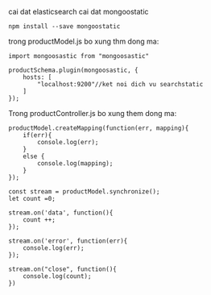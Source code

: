 cai dat elasticsearch
cai dat mongoostatic
```
npm install --save mongoostatic
```
trong productModel.js bo xung thm dong ma:
```
import mongoosastic from "mongoosastic"

productSchema.plugin(mongoosastic, {
    hosts: [
        "localhost:9200"//ket noi dich vu searchstatic
    ]
});
```
Trong productController.js bo xung them dong ma:
```
productModel.createMapping(function(err, mapping){
    if(err){
        console.log(err);
    }
    else {
        console.log(mapping);
    }
});

const stream = productModel.synchronize();
let count =0;

stream.on('data', function(){
    count ++;
});

stream.on('error', function(err){
    console.log(err);
});

stream.on("close", function(){
    console.log(count);
})
```
